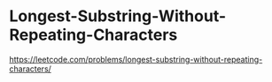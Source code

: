 # Longest-Substring-Without-Repeating-Characters
https://leetcode.com/problems/longest-substring-without-repeating-characters/
